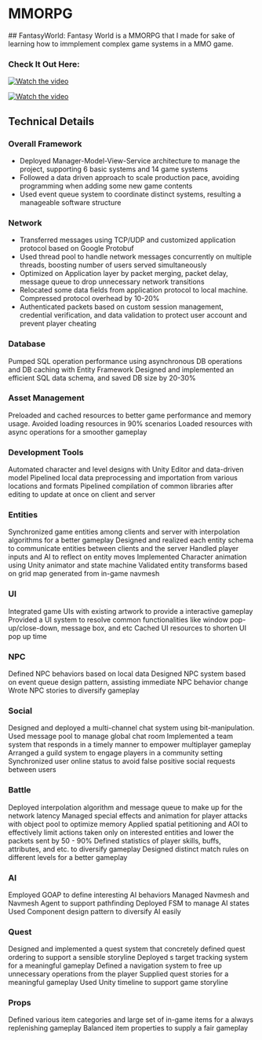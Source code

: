 # MMORPG
<div id = "Top"> </div>
## FantasyWorld:
Fantasy World is a MMORPG that I made for sake of learning how to immplement complex game systems in a MMO game.

### Check It Out Here:

[![Watch the video](/Img/FantasyWorld1.jpg)](https://youtu.be/zCu0-mWWpvc)

[![Watch the video](/Img/FantasyWorld2.jpg)](https://youtu.be/EdqBH6APfkg)

## Technical Details
### Overall Framework
* Deployed Manager-Model-View-Service architecture to manage the project, supporting 6 basic systems and 14 game systems
* Followed a data driven approach to scale production pace, avoiding programming when adding some new game contents
* Used event queue system to coordinate distinct systems, resulting a manageable software structure
### Network
* Transferred messages using TCP/UDP and customized application protocol based on Google Protobuf
* Used thread pool to handle network messages concurrently on multiple threads, boosting number of users served simultaneously
* Optimized on Application layer by packet merging, packet delay, message queue to drop unnecessary network transitions
* Relocated some data fields from application protocol to local machine. Compressed protocol overhead by 10-20%
* Authenticated packets based on custom session management,  credential verification, and data validation to protect user account and prevent player cheating
### Database
Pumped SQL operation performance using asynchronous DB operations and DB caching with Entity Framework
Designed and implemented an efficient SQL data schema, and saved DB size by 20-30%
### Asset Management
Preloaded and cached resources to better game performance and memory usage. Avoided loading resources in 90% scenarios
Loaded resources with async operations for a smoother gameplay
### Development Tools
Automated character and level designs with Unity Editor and data-driven model
Pipelined local data preprocessing and importation from various locations and formats
Pipelined compilation of common libraries after editing to update at once on client and server
### Entities
Synchronized game entities among clients and server with interpolation algorithms for a better gameplay
Designed and realized each entity schema to communicate entities between clients and the server
Handled player inputs and AI to reflect on entity moves
Implemented Character animation using Unity animator and state machine
Validated entity transforms based on grid map generated from in-game navmesh
### UI
Integrated game UIs with existing artwork to provide a interactive gameplay
Provided a UI system to resolve common functionalities like window pop-up/close-down, message box, and etc
Cached UI resources to shorten UI pop up time
### NPC
Defined NPC behaviors based on local data
Designed NPC system based on event queue design pattern, assisting immediate NPC behavior change
Wrote NPC stories to diversify gameplay
### Social
Designed and deployed a multi-channel chat system using bit-manipulation. Used message pool to manage global chat room
Implemented a team system that responds in a timely manner to empower multiplayer gameplay
Arranged a guild system to engage players in a community setting
Synchronized user online status to avoid false positive social requests between users
### Battle
Deployed interpolation algorithm and message queue to make up for the network latency
Managed special effects and animation for player attacks with object pool to optimize memory
Applied spatial petitioning and AOI to effectively limit actions taken only on interested entities and lower the packets sent by 50 - 90%
Defined statistics of player skills, buffs, attributes, and etc. to diversify gameplay
Designed distinct match rules on different levels for a better gameplay
### AI
Employed GOAP to define interesting AI behaviors
Managed Navmesh and Navmesh Agent to support pathfinding
Deployed FSM to manage AI states
Used Component design pattern to diversify AI easily
### Quest
Designed and implemented a quest system that concretely defined quest ordering to support a sensible storyline
Deployed s target tracking system for a meaningful gameplay
Defined a navigation system to free up unnecessary operations from the player
Supplied quest stories for a meaningful gameplay
Used Unity timeline to support game storyline
### Props
Defined various item categories and large set of in-game items for a always replenishing gameplay
Balanced item properties to supply a fair gameplay
